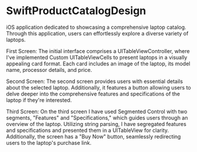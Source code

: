 # SwiftProductCatalogDesign

iOS application dedicated to
showcasing a comprehensive laptop catalog. Through this application, users can
effortlessly explore a diverse variety of laptops.

First Screen:
The initial interface comprises a UITableViewController, where I've implemented Custom
UITableViewCells to present laptops in a visually appealing card format. Each card
includes an image of the laptop, its model name, processor details, and price.

Second Screen:
The second screen provides users with essential details about the selected laptop.
Additionally, it features a button allowing users to delve deeper into the comprehensive
features and specifications of the laptop if they're interested.

Third Screen:
On the third screen I have used Segmented Control with two segments, "Features" and
"Specifications," which guides users through an overview of the laptop. Utilizing string
parsing, I have segregated features and specifications and presented them in a
UITableView for clarity. Additionally, the screen has a "Buy Now" button, seamlessly
redirecting users to the laptop's purchase link.

